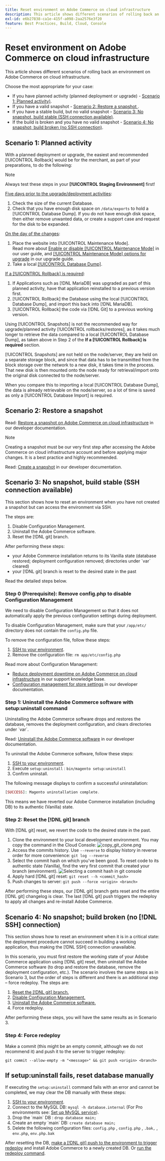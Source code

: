 ```yaml
---
title: Reset environment on Adobe Commerce on cloud infrastructure
description: This article shows different scenarios of rolling back an environment on Adobe Commerce on cloud infrastructure.
exl-id: e6b27838-ca1e-415f-a098-2aa2576e3f20
feature: Best Practices, Build, Cloud, Console
---
```

# Reset environment on Adobe Commerce on cloud infrastructure

This article shows different scenarios of rolling back an environment on Adobe Commerce on cloud infrastructure.

Choose the most appropriate for your case:

* If you have planned activity (planned deployment or upgrade) - [Scenario 1: Planned activity)](#scen1).
* If you have a valid snapshot - [Scenario 2: Restore a snapshot ](#scen2).
* If you have a stable build, but no valid snapshot - [Scenario 3: No snapshot, build stable (SSH connection available)](#scen3).
* If the build is broken and you have no valid snapshot - [Scenario 4: No snapshot; build broken (no SSH connection)](#scen4).

## Scenario 1: Planned activity

With a planned deployment or upgrade, the easiest and recommended [!UICONTROL Rollback] would be for the merchant, as part of your preparations, to do the following:

>[!NOTE]
>
>Always test these steps in your **[!UICONTROL Staging Environment]** first!

<u>Five days prior to the upgrade/deployment activities</u>:

1. Check the size of the current Database.
1. Check that you have enough disk space on `/data/exports` to hold a [!UICONTROL Database Dump]. If you do not have enough disk space, then either remove unwanted data, or create a support case and request for the disk to be expanded.

<u>On the day of the changes</u>:

1. Place the website into [!UICONTROL Maintenance Mode].<br>
Read more about [Enable or disable [!UICONTROL Maintenance Mode]](https://experienceleague.adobe.com/docs/commerce-operations/installation-guide/tutorials/maintenance-mode.html) in our user guide, and [[!UICONTROL Maintenance Mode] options for upgrade](https://experienceleague.adobe.com/docs/commerce-operations/upgrade-guide/troubleshooting/maintenance-mode-options.html) in our upgrade guide.
1. Take a local [[!UICONTROL Database Dump]](https://experienceleague.adobe.com/docs/commerce-knowledge-base/kb/how-to/create-database-dump-on-cloud.html).

<u>If a [!UICONTROL Rollback] is required</u>:

1. If Applications such as [!DNL MariaDB] was upgraded as part of this planned activity, have that application reinstalled to a previous version first.
1. [!UICONTROL Rollback] the Database using the local [!UICONTROL Database Dump], and import this back into [!DNL MariaDB].
1. [!UICONTROL Rollback] the code via [!DNL Git] to a previous working version.

Using [!UICONTROL Snapshots] is not the recommended way for upgrade/planned activity [!UICONTROL rollbacks/restores], as it takes much longer to retrieve the data compared to a local [!UICONTROL Database Dump], as taken above in Step 2 of the **If a [!UICONTROL Rollback] is required** section.

[!UICONTROL Snapshots] are not held on the node/server, they are held on a separate storage block, and since that data has to be transmitted from the block storage over the network to a new disk, it takes time in the process. That new disk is then mounted onto the node ready for retrieval/import onto the original disk connected to the node/server.

When you compare this to importing a local [!UICONTROL Database Dump], the data is already retrievable on the node/server, so a lot of time is saved as only a [!UICONTROL Database Import] is required.

## Scenario 2: Restore a snapshot

Read: [Restore a snapshot on Adobe Commerce on cloud infrastructure](https://devdocs.magento.com/cloud/project/project-webint-snap.html#restore-snapshot) in our developer documentation.

>[!NOTE]
>
>Creating a snapshot must be our very first step after accessing the Adobe Commerce on cloud infrastructure account and before applying major changes. It is a best practice and highly recommended.

Read: [Create a snapshot](https://devdocs.magento.com/cloud/project/project-webint-snap.html#create-snapshot) in our developer documentation.

## Scenario 3: No snapshot, build stable (SSH connection available)

This section shows how to reset an environment when you have not created a snapshot but can access the environment via SSH.

The steps are:

1. Disable Configuration Management.
1. Uninstall the Adobe Commerce software.
1. Reset the [!DNL git] branch.

After performing these steps:

* your Adobe Commerce installation returns to its Vanilla state (database restored; deployment configuration removed; directories under \`var\` cleared)
* your [!DNL git] branch is reset to the desired state in the past

Read the detailed steps below.

### Step 0 (Prerequisite): Remove config.php to disable Configuration Management

We need to disable Configuration Management so that it does not automatically apply the previous configuration settings during deployment.

To disable Configuration Management, make sure that your `/app/etc/` directory does not contain the `config.php` file.

To remove the configuration file, follow these steps:

1. [SSH to your environment](https://experienceleague.adobe.com/docs/commerce-cloud-service/user-guide/develop/secure-connections.html).
1. Remove the configuration file: `rm app/etc/config.php`

Read more about Configuration Management:

* [Reduce deployment downtime on Adobe Commerce on cloud infrastructure](/help/how-to/general/magento-cloud-reduce-deployment-downtime-with-configuration-management.md) in our support knowledge base.
* [Configuration management for store settings](https://experienceleague.adobe.com/docs/commerce-cloud-service/user-guide/configure-store/store-settings.html) in our developer documentation.

### Step 1: Uninstall the Adobe Commerce software with setup:uninstall command

>
Uninstalling the Adobe Commerce software drops and restores the database, removes the deployment configuration, and clears directories under \`var\`.

Read: [Uninstall the Adobe Commerce software](https://experienceleague.adobe.com/docs/commerce-operations/installation-guide/tutorials/uninstall.html) in our developer documentation.

To uninstall the Adobe Commerce software, follow these steps:

1. [SSH to your environment](https://experienceleague.adobe.com/docs/commerce-cloud-service/user-guide/develop/secure-connections.html).
1. Execute `setup:uninstall` : `bin/magento setup:uninstall`
1. Confirm uninstall.

The following message displays to confirm a successful uninstallation:

```php
[SUCCESS]: Magento uninstallation complete.
```

This means we have reverted our Adobe Commerce installation (including DB) to its authentic (Vanilla) state.

### Step 2: Reset the [!DNL git] branch

With [!DNL git] reset, we revert the code to the desired state in the past.

1. Clone the environment to your local development environment. You may copy the command in the Cloud Console:    ![copy_git_clone.png](assets/copy_git_clone.png)
1. Access the commits history. Use `--reverse` to display history in reverse order for more convenience: `git log --reverse`
1. Select the commit hash on which you've been good. To reset code to its authentic state (Vanilla), find the very first commit that created your branch (environment).
    ![Selecting a commit hash in git console](assets/select_commit_hash.png)
1. Apply hard [!DNL git] reset: `git reset --h <commit_hash>`
1. Push changes to server: `git push --force <origin> <branch>`

After performing these steps, our [!DNL git] branch gets reset and the entire [!DNL git] changelog is clear. The last [!DNL git] push triggers the redeploy to apply all changes and re-install Adobe Commerce.

## Scenario 4: No snapshot; build broken (no [!DNL SSH] connection)

This section shows how to reset an environment when it is in a critical state: the deployment procedure cannot succeed in building a working application, thus making the [!DNL SSH] connection unavailable.

In this scenario, you must first restore the working state of your Adobe Commerce application using [!DNL git] reset, then uninstall the Adobe Commerce software (to drop and restore the database, remove the deployment configuration, etc.). The scenario involves the same steps as in Scenario 3, but the order of steps is different and there is an additional step &ndash; force redeploy. The steps are:

1. [Reset the [!DNL git] branch.](/help/how-to/general/reset-environment-on-cloud.md#reset-git-branch)
1. [Disable Configuration Management.](/help/how-to/general/reset-environment-on-cloud.md#disable_config_management)
1. [Uninstall the Adobe Commerce software.](/help/how-to/general/reset-environment-on-cloud.md#setup-uninstall)
1. Force redeploy.

After performing these steps, you will have the same results as in Scenario 3.

### Step 4: Force redeploy

Make a commit (this might be an empty commit, although we do not recommend it) and push it to the server to trigger redeploy:

```git
git commit --allow-empty -m "<message>" && git push <origin> <branch>
```

## If setup:uninstall fails, reset database manually

If executing the `setup:uninstall` command fails with an error and cannot be completed, we may clear the DB manually with these steps:

1. [SSH to your environment](https://experienceleague.adobe.com/docs/commerce-cloud-service/user-guide/develop/secure-connections.html).
1. Connect to the MySQL DB: `mysql -h database.internal` (For Pro environments see: [Set up MySQL service](https://experienceleague.adobe.com/docs/commerce-cloud-service/user-guide/configure/service/mysql.html)).
1. Drop the \`main\` DB : `drop database main;`
1. Create an empty \`main\` DB: `create database main;`
1. Delete the following configuration files: `config.php` , `config.php` , `.bak,` , `env.php`, `env.php.bak`

After resetting the DB, [make a [!DNL git] push to the environment to trigger redeploy](https://experienceleague.adobe.com/docs/commerce-operations/configuration-guide/deployment/examples/example-using-cli.html) and install Adobe Commerce to a newly created DB. Or [run the redeploy command](https://experienceleague.adobe.com/docs/commerce-cloud-service/user-guide/dev-tools/cloud-cli.html#environment-commands).
